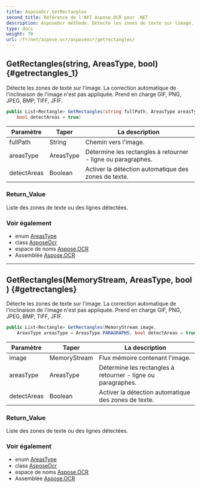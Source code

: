 ```yaml
---
title: AsposeOcr.GetRectangles
second_title: Référence de l'API Aspose.OCR pour .NET
description: AsposeOcr méthode. Détecte les zones de texte sur limage.  La correction automatique de linclinaison de limage nest pas appliquée. Prend en charge GIF PNG JPEG BMP TIFF JFIF.
type: docs
weight: 70
url: /fr/net/aspose.ocr/asposeocr/getrectangles/
---
```

## GetRectangles(string, AreasType, bool) {#getrectangles_1}

Détecte les zones de texte sur l'image.  La correction automatique de l'inclinaison de l'image n'est pas appliquée. Prend en charge GIF, PNG, JPEG, BMP, TIFF, JFIF.

```csharp
public List<Rectangle> GetRectangles(string fullPath, AreasType areasType = AreasType.PARAGRAPHS, 
    bool detectAreas = true)
```

| Paramètre | Taper | La description |
| --- | --- | --- |
| fullPath | String | Chemin vers l'image. |
| areasType | AreasType | Détermine les rectangles à retourner - ligne ou paragraphes. |
| detectAreas | Boolean | Activer la détection automatique des zones de texte. |

### Return_Value

Liste des zones de texte ou des lignes détectées.

### Voir également

* enum [AreasType](../../areastype/)
* class [AsposeOcr](../)
* espace de noms [Aspose.OCR](../../asposeocr/)
* Assemblée [Aspose.OCR](../../../)

---

## GetRectangles(MemoryStream, AreasType, bool) {#getrectangles}

Détecte les zones de texte sur l'image.  La correction automatique de l'inclinaison de l'image n'est pas appliquée. Prend en charge GIF, PNG, JPEG, BMP, TIFF, JFIF.

```csharp
public List<Rectangle> GetRectangles(MemoryStream image, 
    AreasType areasType = AreasType.PARAGRAPHS, bool detectAreas = true)
```

| Paramètre | Taper | La description |
| --- | --- | --- |
| image | MemoryStream | Flux mémoire contenant l'image. |
| areasType | AreasType | Détermine les rectangles à retourner - ligne ou paragraphes. |
| detectAreas | Boolean | Activer la détection automatique des zones de texte. |

### Return_Value

Liste des zones de texte ou des lignes détectées.

### Voir également

* enum [AreasType](../../areastype/)
* class [AsposeOcr](../)
* espace de noms [Aspose.OCR](../../asposeocr/)
* Assemblée [Aspose.OCR](../../../)


